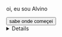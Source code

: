 <p>oi, eu sou Alvino</p>
<input type="button" name="" id="" value="sabe onde começei" onclick="mais()">
<details>
    <p id="msg" ></p>
</details>
<script>
    function mais() {
        document.getElementById('msg').innerText='comecei estudando python'
    }
</script>
